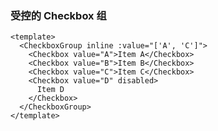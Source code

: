 ### 受控的 Checkbox 组

<!--start-code-->

```vue
<template>
  <CheckboxGroup inline :value="['A', 'C']">
    <Checkbox value="A">Item A</Checkbox>
    <Checkbox value="B">Item B</Checkbox>
    <Checkbox value="C">Item C</Checkbox>
    <Checkbox value="D" disabled>
      Item D
    </Checkbox>
  </CheckboxGroup>
</template>
```

<!--end-code-->
